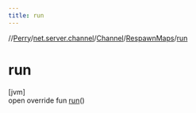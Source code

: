 ```yaml
---
title: run
---
```

//[Perry](../../../../index.html)/[net.server.channel](../../index.html)/[Channel](../index.html)/[RespawnMaps](index.html)/[run](run.html)



# run



[jvm]\
open override fun [run](run.html)()




